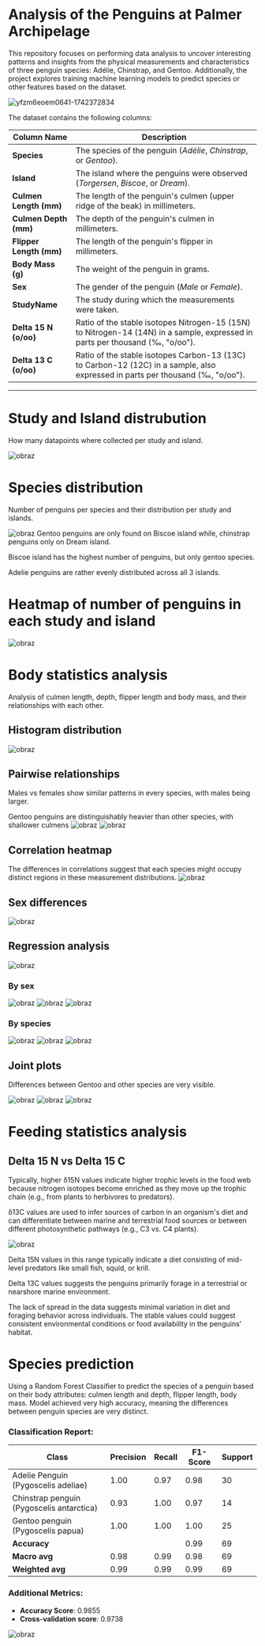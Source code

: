 # Analysis of the Penguins at Palmer Archipelage
This repository focuses on performing data analysis to uncover interesting patterns and insights from the physical measurements and characteristics of three penguin species: Adélie, Chinstrap, and Gentoo. Additionally, the project explores training machine learning models to predict species or other features based on the dataset.

![yfzm6eoem0641-1742372834](https://github.com/user-attachments/assets/b59a13ca-e29b-4405-ac32-d814743e10a5)

The dataset contains the following columns:



| Column Name             | Description                                                                     |
|-------------------------|---------------------------------------------------------------------------------|
| **Species**             | The species of the penguin (*Adélie*, *Chinstrap*, or *Gentoo*).               |
| **Island**              | The island where the penguins were observed (*Torgersen*, *Biscoe*, or *Dream*).|
| **Culmen Length (mm)**  | The length of the penguin's culmen (upper ridge of the beak) in millimeters.    |
| **Culmen Depth (mm)**   | The depth of the penguin's culmen in millimeters.                              |
| **Flipper Length (mm)** | The length of the penguin's flipper in millimeters.                            |
| **Body Mass (g)**       | The weight of the penguin in grams.                                            |
| **Sex**                 | The gender of the penguin (*Male* or *Female*).                                |
| **StudyName**           | The study during which the measurements were taken.                           |
| **Delta 15 N (o/oo)**     | Ratio of the stable isotopes Nitrogen-15 (15N) to Nitrogen-14 (14N) in a sample, expressed in parts per thousand (‰, "o/oo"). |
| **Delta 13 C (o/oo)**    | Ratio of the stable isotopes Carbon-13 (13C) to Carbon-12 (12C) in a sample, also expressed in parts per thousand (‰, "o/oo"). |

---

# Study and Island distrubution
How many datapoints where collected per study and island.

![obraz](https://github.com/user-attachments/assets/a9be2493-276b-43ab-8090-b5470acef43a)

# Species distribution
Number of penguins per species and their distribution per study and islands.

![obraz](https://github.com/user-attachments/assets/94cd701d-7420-4350-bda5-72d6fcaa325c)
Gentoo penguins are only found on Biscoe island while, chinstrap penguins only on Dream island.

Biscoe island has the highest number of penguins, but only gentoo species.

Adelie penguins are rather evenly distributed across all 3 islands.

# Heatmap of number of penguins in each study and island

![obraz](https://github.com/user-attachments/assets/01dbc70b-827c-425e-b5f6-e1e531d9e734)

# Body statistics analysis
Analysis of culmen length, depth, flipper length and body mass, and their relationships with each other.

## Histogram distribution
![obraz](https://github.com/user-attachments/assets/34303b7a-82db-4992-addb-0db37b6818f5)

## Pairwise relationships
Males vs females show similar patterns in every species, with males being larger.

Gentoo penguins are distinguishably heavier than other species, with shallower culmens
![obraz](https://github.com/user-attachments/assets/8bff6c7a-7e15-46f9-8e6d-b1d067b0b436)
![obraz](https://github.com/user-attachments/assets/07b8670f-002f-4220-8bd1-8da8f7654eba)

## Correlation heatmap
The differences in correlations suggest that each species might occupy distinct regions in these measurement distributions.
![obraz](https://github.com/user-attachments/assets/9c60fcb7-55f9-40d9-bc74-01f836f93b86)

## Sex differences
![obraz](https://github.com/user-attachments/assets/d5316c66-155a-4cec-8728-6ce9ef7fb1c4)
## Regression analysis
![obraz](https://github.com/user-attachments/assets/0f7fad30-22f3-43dc-bc29-bf0125c5bbce)
### By sex
![obraz](https://github.com/user-attachments/assets/55d4e6c6-546b-4c5c-8a09-72afcb1e8693)
![obraz](https://github.com/user-attachments/assets/f2b43588-cd26-44b2-883a-05427c307d72)
![obraz](https://github.com/user-attachments/assets/ed9a37bf-46b9-40a4-87c8-72521cb4d6ed)

### By species
![obraz](https://github.com/user-attachments/assets/485f089b-5682-45e1-abfa-52481aeca1cf)
![obraz](https://github.com/user-attachments/assets/f91dbef8-04f0-43fb-9107-99333999d5a1)
![obraz](https://github.com/user-attachments/assets/aff6c65a-96ca-4ad9-9ce0-86dd6aa12562)

## Joint plots
Differences between Gentoo and other species are very visible.

![obraz](https://github.com/user-attachments/assets/8a924d7e-67d9-45b2-8738-4024326a3aca)
![obraz](https://github.com/user-attachments/assets/b1c2a46e-8b93-45f8-ba03-f45ed76e801e)
![obraz](https://github.com/user-attachments/assets/131d55ae-f98d-4d52-93aa-17660405000c)



# Feeding statistics analysis
## Delta 15 N vs Delta 15 C
Typically, higher δ15N values indicate higher trophic levels in the food web because nitrogen isotopes become enriched as they move up the trophic chain (e.g., from plants to herbivores to predators).

δ13C values are used to infer sources of carbon in an organism's diet and can differentiate between marine and terrestrial food sources or between different photosynthetic pathways (e.g., C3 vs. C4 plants).

![obraz](https://github.com/user-attachments/assets/ae8a5669-f6e6-4461-abce-4cca5011f14d)


Delta 15N values in this range typically indicate a diet consisting of mid-level predators like small fish, squid, or krill.

Delta 13C values suggests the penguins primarily forage in a terrestrial or nearshore marine environment.

The lack of spread in the data suggests minimal variation in diet and foraging behavior across individuals.
The stable values could suggest consistent environmental conditions or food availability in the penguins' habitat.


# Species prediction
Using a Random Forest Classifier to predict the species of a penguin based on their body attributes: culmen length and depth, flipper length, body mass.
Model achieved very high accuracy, meaning the differences between penguin species are very distinct.


### Classification Report:

| Class                              | Precision | Recall | F1-Score | Support |
|------------------------------------|-----------|--------|----------|---------|
| Adelie Penguin (Pygoscelis adeliae) | 1.00      | 0.97   | 0.98     | 30      |
| Chinstrap penguin (Pygoscelis antarctica) | 0.93      | 1.00   | 0.97     | 14      |
| Gentoo penguin (Pygoscelis papua)   | 1.00      | 1.00   | 1.00     | 25      |
| **Accuracy**                        |           |        | 0.99     | 69      |
| **Macro avg**                       | 0.98      | 0.99   | 0.98     | 69      |
| **Weighted avg**                    | 0.99      | 0.99   | 0.99     | 69      |

### Additional Metrics:
- **Accuracy Score**: 0.9855
- **Cross-validation score**: 0.9738


![obraz](https://github.com/user-attachments/assets/16181360-37e6-413c-8fd9-aff6631cf305)

